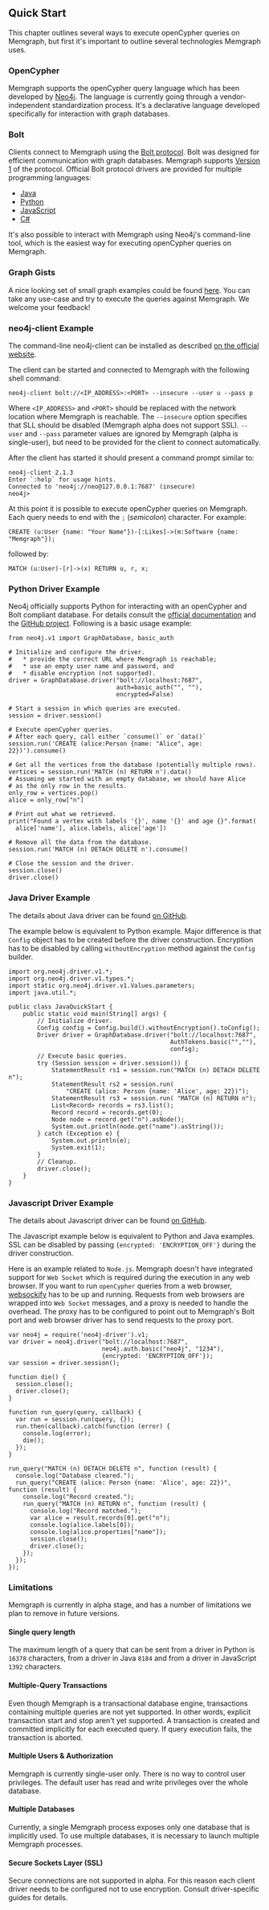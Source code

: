 ## Quick Start

This chapter outlines several ways to execute openCypher queries on Memgraph,
but first it's important to outline several technologies Memgraph uses.

### OpenCypher

Memgraph supports the openCypher query language which has been developed by
[Neo4j](http://neo4j.com). The language is currently going through a
vendor-independent standardization process. It's a declarative language
developed specifically for interaction with graph databases.

### Bolt

Clients connect to Memgraph using the
[Bolt protocol](https://boltprotocol.org/). Bolt was designed for efficient
communication with graph databases. Memgraph supports
[Version 1](https://boltprotocol.org/v1/) of the protocol. Official Bolt
protocol drivers are provided for multiple programming languages:

  * [Java](http://neo4j.com/docs/api/java-driver)
  * [Python](http://neo4j.com/docs/api/python-driver)
  * [JavaScript](http://neo4j.com/docs/api/javascript-driver)
  * [C#](http://neo4j.com/docs/api/dotnet-driver)

It's also possible to interact with Memgraph using Neo4j's command-line tool,
which is the easiest way for executing openCypher queries on Memgraph.

### Graph Gists

A nice looking set of small graph examples could be found
[here](https://neo4j.com/graphgists/).  You can take any use-case and try to
execute the queries against Memgraph. We welcome your feedback!

### neo4j-client Example

The command-line neo4j-client can be installed as described
[on the official website](https://neo4j-client.net).

The client can be started and connected to Memgraph with the following
shell command:

```
neo4j-client bolt://<IP_ADDRESS>:<PORT> --insecure --user u --pass p
```

Where `<IP_ADDRESS>` and `<PORT>` should be replaced with the network location
where Memgraph is reachable. The `--insecure` option specifies that SLL should
be disabled (Memgraph alpha does not support SSL).  `--user` and `--pass`
parameter values are ignored by Memgraph (alpha is single-user), but need to
be provided for the client to connect automatically.

After the client has started it should present a command prompt similar to:

```
neo4j-client 2.1.3
Enter `:help` for usage hints.
Connected to 'neo4j://neo@127.0.0.1:7687' (insecure)
neo4j>
```


At this point it is possible to execute openCypher queries on Memgraph. Each
query needs to end with the `;` (*semicolon*) character. For example:

```
CREATE (u:User {name: "Your Name"})-[:Likes]->(m:Software {name: "Memgraph"});
```

followed by:

```
MATCH (u:User)-[r]->(x) RETURN u, r, x;
```

### Python Driver Example

Neo4j officially supports Python for interacting with an openCypher and Bolt
compliant database. For details consult the
[official documentation](http://neo4j.com/docs/api/python-driver) and the
[GitHub project](https://github.com/neo4j/neo4j-python-driver).  Following is
a basic usage example:

```
from neo4j.v1 import GraphDatabase, basic_auth

# Initialize and configure the driver.
#   * provide the correct URL where Memgraph is reachable;
#   * use an empty user name and password, and
#   * disable encryption (not supported).
driver = GraphDatabase.driver("bolt://localhost:7687",
                              auth=basic_auth("", ""),
                              encrypted=False)

# Start a session in which queries are executed.
session = driver.session()

# Execute openCypher queries.
# After each query, call either `consume()` or `data()`
session.run('CREATE (alice:Person {name: "Alice", age: 22})').consume()

# Get all the vertices from the database (potentially multiple rows).
vertices = session.run('MATCH (n) RETURN n').data()
# Assuming we started with an empty database, we should have Alice
# as the only row in the results.
only_row = vertices.pop()
alice = only_row["n"]

# Print out what we retrieved.
print("Found a vertex with labels '{}', name '{}' and age {}".format(
  alice['name'], alice.labels, alice['age'])

# Remove all the data from the database.
session.run('MATCH (n) DETACH DELETE n').consume()

# Close the session and the driver.
session.close()
driver.close()
```

### Java Driver Example

The details about Java driver can be found
[on GitHub](https://github.com/neo4j/neo4j-java-driver).

The example below is equivalent to Python example. Major difference is that
`Config` object has to be created before the driver construction.  Encryption
has to be disabled by calling `withoutEncryption` method against the `Config`
builder.

```
import org.neo4j.driver.v1.*;
import org.neo4j.driver.v1.types.*;
import static org.neo4j.driver.v1.Values.parameters;
import java.util.*;

public class JavaQuickStart {
    public static void main(String[] args) {
        // Initialize driver.
        Config config = Config.build().withoutEncryption().toConfig();
        Driver driver = GraphDatabase.driver("bolt://localhost:7687",
                                             AuthTokens.basic("",""),
                                             config);
        // Execute basic queries.
        try (Session session = driver.session()) {
            StatementResult rs1 = session.run("MATCH (n) DETACH DELETE n");
            StatementResult rs2 = session.run(
                "CREATE (alice: Person {name: 'Alice', age: 22})");
            StatementResult rs3 = session.run( "MATCH (n) RETURN n");
            List<Record> records = rs3.list();
            Record record = records.get(0);
            Node node = record.get("n").asNode();
            System.out.println(node.get("name").asString());
        } catch (Exception e) {
            System.out.println(e);
            System.exit(1);
        }
        // Cleanup.
        driver.close();
    }
}
```

### Javascript Driver Example

The details about Javascript driver can be found
[on GitHub](https://github.com/neo4j/neo4j-javascript-driver).

The Javascript example below is equivalent to Python and Java examples. SSL
can be disabled by passing `{encrypted: 'ENCRYPTION_OFF'}` during the driver
construction.

Here is an example related to `Node.js`. Memgraph doesn't have integrated
support for `Web Socket` which is required during the execution in any web
browser. If you want to run `openCypher` queries from a web browser,
[websockify](https://github.com/novnc/websockify) has to be up and running.
Requests from web browsers are wrapped into `Web Socket` messages, and a proxy
is needed to handle the overhead. The proxy has to be configured to point out
to Memgraph's Bolt port and web browser driver has to send requests to the
proxy port.

```
var neo4j = require('neo4j-driver').v1;
var driver = neo4j.driver("bolt://localhost:7687",
                          neo4j.auth.basic("neo4j", "1234"),
                          {encrypted: 'ENCRYPTION_OFF'});
var session = driver.session();

function die() {
  session.close();
  driver.close();
}

function run_query(query, callback) {
  var run = session.run(query, {});
  run.then(callback).catch(function (error) {
    console.log(error);
    die();
  });
}

run_query("MATCH (n) DETACH DELETE n", function (result) {
  console.log("Database cleared.");
  run_query("CREATE (alice: Person {name: 'Alice', age: 22})", function (result) {
    console.log("Record created.");
    run_query("MATCH (n) RETURN n", function (result) {
      console.log("Record matched.");
      var alice = result.records[0].get("n");
      console.log(alice.labels[0]);
      console.log(alice.properties["name"]);
      session.close();
      driver.close();
    });
  });
});
```

### Limitations

Memgraph is currently in alpha stage, and has a number of limitations we plan
to remove in future versions.

#### Single query length

The maximum length of a query that can be sent from a driver in Python is
`16378` characters, from a driver in Java `8184` and from a driver in
JavaScript `1392` characters.

#### Multiple-Query Transactions

Even though Memgraph is a transactional database engine, transactions
containing multiple queries are not yet supported. In other words, explicit
transaction start and stop aren't yet supported. A transaction is created and
committed implicitly for each executed query. If query execution fails, the
transaction is aborted.

#### Multiple Users & Authorization

Memgraph is currently single-user only. There is no way to control user
privileges. The default user has read and write privileges over the whole
database.

#### Multiple Databases

Currently, a single Memgraph process exposes only one database that is
implicitly used. To use multiple databases, it is necessary to launch multiple
Memgraph processes.

#### Secure Sockets Layer (SSL)

Secure connections are not supported in alpha. For this reason each client
driver needs to be configured not to use encryption. Consult driver-specific
guides for details.
